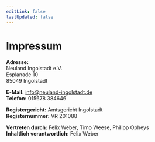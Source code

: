 ```yaml
---
editLink: false
lastUpdated: false
---
```


# Impressum

**Adresse:**\
Neuland Ingolstadt e.V.\
Esplanade 10\
85049 Ingolstadt

**E-Mail:** info@neuland-ingolstadt.de\
**Telefon:** 015678 384646

**Registergericht:** Amtsgericht Ingolstadt\
**Registernummer:** VR 201088

**Vertreten durch:** Felix Weber, Timo Weese, Philipp Opheys\
**Inhaltlich verantwortlich:** Felix Weber

